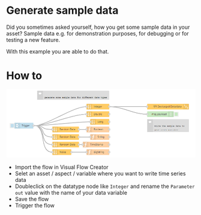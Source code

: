 # Generate sample data

Did you sometimes asked yourself, how you get some sample data in your asset? Sample data e.g. for demonstration purposes, for debugging or for testing a new feature.

With this example you are able to do that.

# How to

![image](./doc/generateSampleData.png)

- Import the flow in Visual Flow Creator
- Selet an asset / aspect / variable where you want to write time series data
- Doubleclick on the datatype node like `Integer` and rename the `Parameter out` value with the name of your data variable
- Save the flow
- Trigger the flow